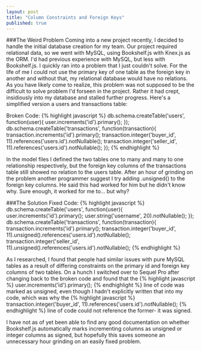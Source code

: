 ```yaml
---
layout: post
title: "Column Constraints and Foreign Keys"
published: true
---
```


###The Weird Problem
Coming into a new project recently, I decided to handle the initial database creation for my team. Our project required relational data, so we went with MySQL, using Bookshelf.js with Knex.js as the ORM. I'd had previous experience with MySQL, but less with Bookshelf.js. I quickly ran into a problem that I just couldn't solve. For the life of me I could not use the primary key of one table as the foreign key in another and without that, my relational database would have no relations. As you have likely come to realize, this problem was not supposed to be the difficult to solve problem I'd forseen in the project. Rather it had crept, insidiously into my database and stalled further progress. Here's a simplified version a users and transactions table:

Broken Code:
{% highlight javascript %}
db.schema.createTable('users', function(user){
  user.increments('id').primary();
});
db.schema.createTable('transactions', function(transaction){
  transaction.increments('id').primary();
  transaction.integer('buyer_id', 11).references('users.id').notNullable();
  transaction.integer('seller_id', 11).references('users.id').notNullable();
});
{% endhighlight %}

In the model files I defined the two tables one to many and many to one relationship respectively, but the foreign key columns of the transactions table still showed no relation to the users table. After an hour of grinding on the problem another programmer suggest I try adding .unsigned() to the foreign key columns. He said this had worked for him but he didn't know why. Sure enough, it worked for me to... but why?

###The Solution
Fixed Code:
{% highlight javascript %}
db.schema.createTable('users', function(user){
  user.increments('id').primary();
  user.string('username', 20).notNullable();
});
db.schema.createTable('transactions', function(transaction){
  transaction.increments('id').primary();
  transaction.integer('buyer_id', 11).unsigned().references('users.id').notNullable();
  transaction.integer('seller_id', 11).unsigned().references('users.id').notNullable();
{% endhighlight %}

As I researched, I found that people had similar issues with pure MySQL tables as a result of differing constraints on the primary id and foreign key columns of two tables. On a hunch I switched over to Sequel Pro after changing back to the broken code and found that the 
{% highlight javascript %}
user.increments('id').primary();
{% endhighlight %}
line of code was marked as unsigned, even though I hadn't explicitly written that into my code, which was why the 
{% highlight javascript %}
transaction.integer('buyer_id', 11).references('users.id').notNullable();
{% endhighlight %} 
line of code could not reference the former- it was signed.

I have not as of yet been able to find any good documentation on whether Bookshelf.js automatically marks incrementing columns as unsigned or integer columns as signed, but hopefully this saves someone an unnecessary hour grinding on an easily fixed problem.
